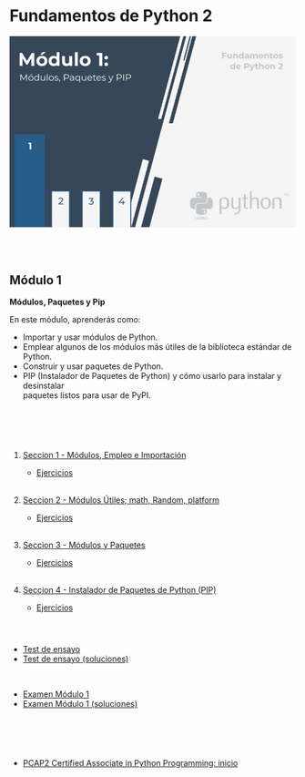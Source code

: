 # Fundamentos de Python 2  

<p align="center">
<img src="img/modulo1.jpg">
</p>  
<br></br>  

## Módulo 1
**Módulos, Paquetes y Pip**

En este módulo, aprenderás como:  

- Importar y usar módulos de Python.
- Emplear algunos de los módulos más útiles de la biblioteca estándar de Python.
- Construir y usar paquetes de Python.
- PIP (Instalador de Paquetes de Python) y cómo usarlo para instalar y desinstalar  
paquetes listos para usar de PyPI.  

<br></br>

#   

1. [Seccion 1 - Módulos, Empleo e Importación](./Seccion1/_Seccion1.md)  
    - [Ejercicios](Seccion1/Sec1-ej.md)
<br></br>

2. [Seccion 2 - Módulos Útiles; math, Random, platform](./Seccion2/_Seccion2.md)
    - [Ejercicios](Seccion2/Sec2-ej.md)
<br></br>

3. [Seccion 3 - Módulos y Paquetes](./Seccion3/_Seccion3.md)
    - [Ejercicios](Seccion3/Sec3-ej.md)
<br></br>

4. [Seccion 4 - Instalador de Paquetes de Python (PIP)](./Seccion4/_Seccion4.md)  
    - [Ejercicios](Seccion4/Sec4-ej.md)
<br></br>

#   

- [Test de ensayo](EjerciciosTestModulo1/README.MD)  
- [Test de ensayo (soluciones)](EjerciciosTestModulo1/soltest_mod1.MD)
  
<br>  


- [Examen Módulo 1](ExamenModulo1/README.MD)
- [Examen Módulo 1 (soluciones)](ExamenModulo1/)

#  

<br></br>  
- [PCAP2 Certified Associate in Python Programming: inicio](../README.md)